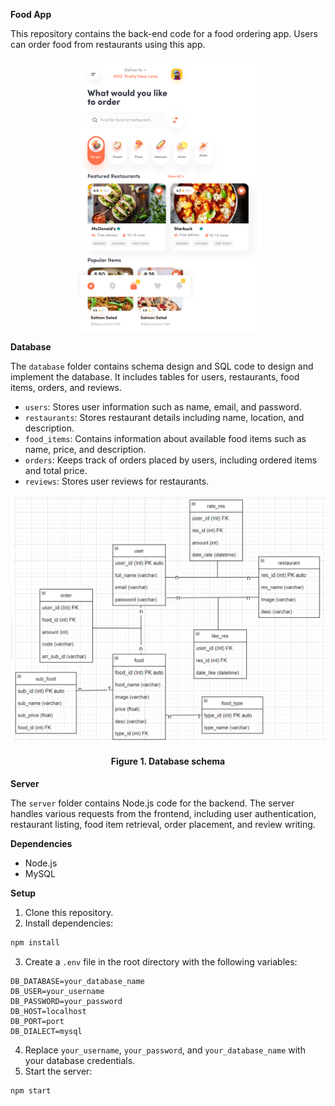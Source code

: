 **Food App**

This repository contains the back-end code for a food ordering app. Users can order food from restaurants using this app.

<p align="center"><img style="align: center;" src="https://github.com/vinhphuphan/food-app/blob/main/images/HomeScreen.png?raw=true"; srcset="https://github.com/vinhphuphan/food-app/blob/main/images/HomeScreen.png?raw=true 3x" width=300></p>

**Database**

The `database` folder contains schema design and SQL code to design and implement the database. It includes tables for users, restaurants, food items, orders, and reviews.

* `users`: Stores user information such as name, email, and password.
* `restaurants`: Stores restaurant details including name, location, and description.
* `food_items`: Contains information about available food items such as name, price, and description.
* `orders`: Keeps track of orders placed by users, including ordered items and total price.
* `reviews`: Stores user reviews for restaurants.

<p align="center"><img style="align: center;" src="https://raw.githubusercontent.com/vinhphuphan/food-app/main/database/schema.png" width=600></p>
<h4 align="center">Figure 1. Database schema</h4>

**Server**

The `server` folder contains Node.js code for the backend. The server handles various requests from the frontend, including user authentication, restaurant listing, food item retrieval, order placement, and review writing.

**Dependencies**

* Node.js
* MySQL

**Setup**

1. Clone this repository.
2. Install dependencies:

```bash
npm install
```

3. Create a `.env` file in the root directory with the following variables:

```
DB_DATABASE=your_database_name
DB_USER=your_username
DB_PASSWORD=your_password
DB_HOST=localhost
DB_PORT=port
DB_DIALECT=mysql
```

4. Replace `your_username`, `your_password`, and `your_database_name` with your database credentials.
5. Start the server:

```bash
npm start
```
